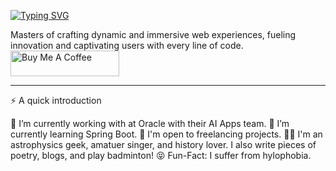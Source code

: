 <a href="https://git.io/typing-svg"><img src="https://readme-typing-svg.demolab.com?font=Fira+Code&pause=1000&width=435&lines=Hi+there+!!+it's+been+while+%F0%9F%91%8B" alt="Typing SVG" /></a>


Masters of crafting dynamic and immersive web experiences, fueling innovation and captivating users with every line of code.
<a href="https://www.buymeacoffee.com/johnwilliams" target="_blank"><img src="https://cdn.buymeacoffee.com/buttons/default-orange.png" alt="Buy Me A Coffee" height="41" width="174"></a>

---
⚡️ A quick introduction

🔭 I’m currently working with at Oracle with their AI Apps team.
🌱 I’m currently learning Spring Boot.
💼 I'm open to freelancing projects.
🤟🏻 I'm an astrophysics geek, amatuer singer, and history lover. I also write pieces of poetry, blogs, and play badminton!
😝 Fun-Fact: I suffer from hylophobia.
